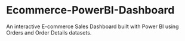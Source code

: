 # Ecommerce-PowerBI-Dashboard
An interactive E-commerce Sales Dashboard built with Power BI using Orders and Order Details datasets.
